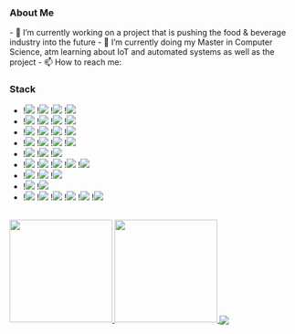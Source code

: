 <h3> About Me </h3>
- 🔭 I’m currently working on a project that is pushing the food & beverage industry into the future
- 🌱 I’m currently doing my Master in Computer Science, atm learning about IoT and automated systems as well as the project
- 📫 How to reach me: <aron.h.strandberg@gmail.com>

<h3>Stack</h3>

- !<a href="https://www.rust-lang.org/"><img src="https://img.shields.io/badge/rust-%23000000.svg?&style=for-the-badge&logo=rust&logoColor=white"/></a>
  !<a href="https://golang.org/"><img src="https://img.shields.io/badge/go-%2300ADD8.svg?&style=for-the-badge&logo=go&logoColor=white"/></a>
  !<a href="https://www.java.com/"><img src="https://img.shields.io/badge/java-%23ED8B00.svg?&style=for-the-badge&logo=java&logoColor=white"/></a>
  !<a href="https://www.python.org/"><img src="https://img.shields.io/badge/python%20-%2314354C.svg?&style=for-the-badge&logo=python&logoColor=white"/></a>
- !<a href="https://www.typescriptlang.org/"><img src="https://img.shields.io/badge/typescript%20-%23007ACC.svg?&style=for-the-badge&logo=typescript&logoColor=white"/></a>
!<a href="https://www.javascript.com/"><img src="https://img.shields.io/badge/javascript%20-%23323330.svg?&style=for-the-badge&logo=javascript&logoColor=%23F7DF1E"/></a>
!<a href="https://www.php.net/"><img src="https://img.shields.io/badge/php-%23777BB4.svg?&style=for-the-badge&logo=php&logoColor=white"/></a>
!<a href="https://www.lua.org/"><img src="https://img.shields.io/badge/lua-%232C2D72.svg?&style=for-the-badge&logo=lua&logoColor=white"/></a>
- !<img src="https://img.shields.io/badge/html5%20-%23E34F26.svg?&style=for-the-badge&logo=html5&logoColor=white"/>
  !<img src="https://img.shields.io/badge/css3%20-%231572B6.svg?&style=for-the-badge&logo=css3&logoColor=white"/>
  !<img src="https://img.shields.io/badge/latex%20-%23008080.svg?&style=for-the-badge&logo=latex&logoColor=white"/>
  !<img src="https://img.shields.io/badge/shell_script%20-%23121011.svg?&style=for-the-badge&logo=gnu-bash&logoColor=white"/>
- !<a href="https://nodejs.org/en/"><img src="https://img.shields.io/badge/node.js%20-%2343853D.svg?&style=for-the-badge&logo=node.js&logoColor=white"/></a>
  !<a href="https://angular.io/"><img src="https://img.shields.io/badge/angular%20-%23DD0031.svg?&style=for-the-badge&logo=angular&logoColor=white"/></a>
  !<a href="https://reactjs.org/"><img src="https://img.shields.io/badge/react%20-%2320232a.svg?&style=for-the-badge&logo=react&logoColor=%2361DAFB"/></a>
  !<a href="https://getbootstrap.com/"><img src="https://img.shields.io/badge/bootstrap%20-%23563D7C.svg?&style=for-the-badge&logo=bootstrap&logoColor=white"/></a>
- !<img src="https://img.shields.io/badge/git%20-%23F05033.svg?&style=for-the-badge&logo=git&logoColor=white"/>
  !<img src="https://img.shields.io/badge/github%20-%23121011.svg?&style=for-the-badge&logo=github&logoColor=white"/>
  !<img src="https://img.shields.io/badge/gitlab%20-%23181717.svg?&style=for-the-badge&logo=gitlab&logoColor=white"/>
- !<img src="https://img.shields.io/badge/AWS%20-%23FF9900.svg?&style=for-the-badge&logo=amazon-aws&logoColor=white"/> 
  !<img src="https://img.shields.io/badge/Google%20Cloud%20-%234285F4.svg?&style=for-the-badge&logo=google-cloud&logoColor=white"/> 
  !<img src="https://img.shields.io/badge/azure%20-%230072C6.svg?&style=for-the-badge&logo=azure-devops&logoColor=white"/>
  !<img src="https://img.shields.io/badge/DigitalOcean-%230167ff.svg?&style=for-the-badge&logo=digitalOcean&logoColor=white"/>
  !<img src="https://img.shields.io/badge/firebase%20-%23039BE5.svg?&style=for-the-badge&logo=firebase"/>
- !<img src="https://img.shields.io/badge/apache%20-%23D42029.svg?&style=for-the-badge&logo=apache&logoColor=white"/>
  !<img src="https://img.shields.io/badge/nginx%20-%23009639.svg?&style=for-the-badge&logo=nginx&logoColor=white"/>
  !<img src="https://img.shields.io/badge/jenkins%20-%232C5263.svg?&style=for-the-badge&logo=jenkins&logoColor=white"/>
- !<img src="https://img.shields.io/badge/mysql-%2300f.svg?&style=for-the-badge&logo=mysql&logoColor=white"/>
  !<img src ="https://img.shields.io/badge/MongoDB-%234ea94b.svg?&style=for-the-badge&logo=mongodb&logoColor=white"/>
- !<img src="https://img.shields.io/badge/docker%20-%230db7ed.svg?&style=for-the-badge&logo=docker&logoColor=white"/>
  !<img src="https://img.shields.io/badge/kubernetes%20-%23326ce5.svg?&style=for-the-badge&logo=kubernetes&logoColor=white"/>
  !<img src="https://img.shields.io/badge/ansible%20-%231A1918.svg?&style=for-the-badge&logo=ansible&logoColor=white"/>
  !<img src="https://img.shields.io/badge/terraform%20-%235835CC.svg?&style=for-the-badge&logo=terraform&logoColor=white"/>
  !<img src="https://img.shields.io/badge/-Raspberry%20Pi-C51A4A?style=for-the-badge&logo=Raspberry-Pi"/>
  !<img src="https://img.shields.io/badge/-Arduino-00979D?style=for-the-badge&logo=Arduino&logoColor=white"/>

<br/>

<a href="https://github.com/bugmana">
  <img height="180em" src="https://github-readme-stats.vercel.app/api?username=bugmana&show_icons=true&theme=cobalt" />
  <img height="180em" src="https://github-readme-stats.vercel.app/api/top-langs/?username=bugmana&theme=cobalt&layout=compact" />
</a>

<a href="https://github.com/bugmana/d7024e-kademlia">
  <img align="center" src="https://github-readme-stats.vercel.app/api/pin/?username=bugmana&repo=d7024e-kademlia" />
</a>

